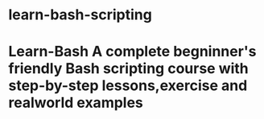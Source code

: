 # learn-bash-scripting
# Learn-Bash A complete begninner's friendly Bash scripting course with step-by-step lessons,exercise and realworld examples
